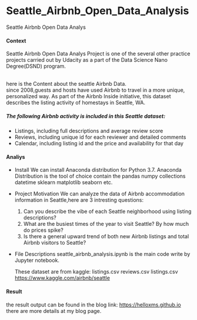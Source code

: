 # Seattle_Airbnb_Open_Data_Analysis
Seattle Airbnb Open Data Analys


#### Context
  Seattle Airbnb Open Data Analys Project is one of the several other practice projects carried out
by Udacity as a part of the Data Science Nano Degree(DSND) program.
  
  <br>here is the Content	about the seattle Airbnb Data.</br>
	since 2008,guests and hosts have used Airbnb to travel in a more unique, personalized way. As part 
of the Airbnb Inside initiative, this dataset describes the listing activity of homestays in Seattle, WA. 

##### The following Airbnb activity is included in this Seattle dataset:
- Listings, including full descriptions and average review score
- Reviews, including unique id for each reviewer and detailed comments
- Calendar, including listing id and the price and availability for that day

#### Analiys 

- Install 
  We can install Anaconda distribution for Python 3.7. Anaconda Distribution is the tool of choice contain
the  pandas numpy collections datetime sklearn matplotlib seaborn etc.

- Project Motivation
  We can analyze the data of Airbnb accommodation information in Seattle,here are 3 intresting questions:
  1. Can you describe the vibe of each Seattle neighborhood using listing descriptions?
  2. What are the busiest times of the year to visit Seattle? By how much do prices spike?
  3. Is there a general upward trend of both new Airbnb listings and total Airbnb visitors to Seattle?
    
- File Descriptions
	seattle_airbnb_analysis.ipynb is the main code write by Jupyter notebook.
	
	These dataset are from kaggle:
	listings.csv reviews.csv listings.csv
	https://www.kaggle.com/airbnb/seattle
	
#### Result
the result output can be found in the blog link:  https://helloxms.github.io
there are more details at my blog page.
